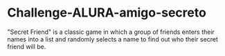 # Challenge-ALURA-amigo-secreto
"Secret Friend" is a classic game in which a group of friends enters their names into a list and randomly selects a name to find out who their secret friend will be.
